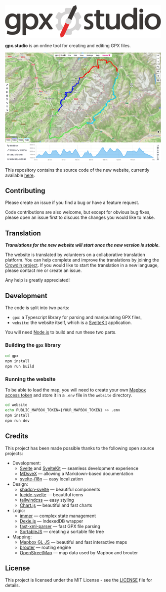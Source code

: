 <picture>
  <source media="(prefers-color-scheme: dark)" srcset="website/static/logo-dark.svg">
  <img alt="Logo of gpx.studio." src="website/static/logo.svg">
</picture>

**gpx.studio** is an online tool for creating and editing GPX files.

![gpx.studio screenshot](website/src/lib/assets/img/docs/getting-started/interface.png)

This repository contains the source code of the new website, currently available [here](https://gpx.studio/gpx.studio).

## Contributing

Please create an issue if you find a bug or have a feature request.

Code contributions are also welcome, but except for obvious bug fixes, please open an issue first to discuss the changes you would like to make.

## Translation

***Translations for the new website will start once the new version is stable.***

The website is translated by volunteers on a collaborative translation platform.
You can help complete and improve the translations by joining the [Crowdin project](https://crowdin.com/project/gpxstudio).
If you would like to start the translation in a new language, please contact me or create an issue.

Any help is greatly appreciated!

## Development

The code is split into two parts:
- `gpx`: a Typescript library for parsing and manipulating GPX files,
- `website`: the website itself, which is a [SvelteKit](https://kit.svelte.dev/) application.

You will need [Node.js](https://nodejs.org/) to build and run these two parts.

### Building the `gpx` library

```bash
cd gpx
npm install
npm run build
```

### Running the website

To be able to load the map, you will need to create your own <a href="https://account.mapbox.com/auth/signup" target="_blank">Mapbox access token</a> and store it in a `.env` file in the `website` directory.

```bash
cd website
echo PUBLIC_MAPBOX_TOKEN={YOUR_MAPBOX_TOKEN} >> .env
npm install
npm run dev
```

## Credits

This project has been made possible thanks to the following open source projects:

- Development:
  - [Svelte](https://github.com/sveltejs/svelte) and [SvelteKit](https://github.com/sveltejs/kit) — seamless development experience
  - [MDsveX](https://github.com/pngwn/MDsveX) — allowing a Markdown-based documentation
  - [svelte-i18n](https://github.com/kaisermann/svelte-i18n) — easy localization
- Design:
  - [shadcn-svelte](https://github.com/huntabyte/shadcn-svelte) — beautiful components
  - [lucide-svelte](https://github.com/lucide-icons/lucide/tree/main/packages/lucide-svelte) — beautiful icons
  - [tailwindcss](https://github.com/tailwindlabs/tailwindcss) — easy styling
  - [Chart.js](https://github.com/chartjs/Chart.js) — beautiful and fast charts
- Logic:
  - [immer](https://github.com/immerjs/immer) — complex state management
  - [Dexie.js](https://github.com/dexie/Dexie.js) — IndexedDB wrapper
  - [fast-xml-parser](https://github.com/NaturalIntelligence/fast-xml-parser) — fast GPX file parsing
  - [SortableJS](https://github.com/SortableJS/Sortable) — creating a sortable file tree
- Mapping:
  - [Mapbox GL JS](https://github.com/mapbox/mapbox-gl-js) — beautiful and fast interactive maps
  - [brouter](https://github.com/abrensch/brouter) — routing engine
  - [OpenStreetMap](https://www.openstreetmap.org) — map data used by Mapbox and brouter

## License

This project is licensed under the MIT License - see the [LICENSE](LICENSE) file for details.

